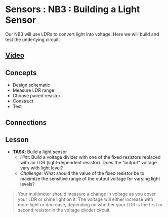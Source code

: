 # Sensors : NB3 : Building a Light Sensor
Our NB3 will use LDRs to convert light into voltage. Here we will build and test the underlying circuit.

## [Video](https://vimeo.com/1031479533)

## Concepts
- Design schematic
- Measure LDR range
- Choose paired resistor
- Construct
- Test

## Connections

## Lesson

- **TASK**: Build a light sensor
    - *Hint*: Build a voltage divider with one of the fixed resistors replaced with an LDR (light-dependent resistor). Does the "output" voltage vary with light level? 
    - *Challenge*: What should the value of the fixed resistor be to maximize the sensitive range of the output voltage for varying light levels?
> Your multimeter should measure a change in voltage as you cover your LDR or shine light on it. The voltage will either increase with more light or decrease, depending on whether your LDR is the first or second resistor in the voltage divider circuit.
